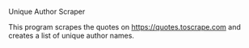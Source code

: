 Unique Author Scraper

This program scrapes the quotes on https://quotes.toscrape.com
and creates a list of unique author names.
